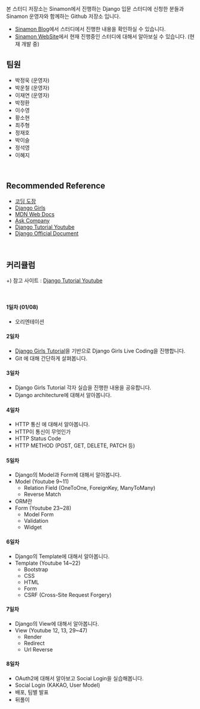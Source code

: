 
본 스터디 저장소는 Sinamon에서 진행하는 Django 입문 스터디에 신청한 분들과 Sinamon 운영자와 함께하는 Github 저장소 입니다.

  - [Sinamon Blog](http://blog.sinamon.io/)에서 스터디에서 진행한 내용을 확인하실 수 있습니다.
  - [Sinamon WebSite](http://sinamon.io/)에서 현재 진행중인 스터디에 대해서 알아보실 수 있습니다. (현재 개발 중)
  
## 팀원

- 박정욱 (운영자)
- 박운철 (운영자)
- 이재연 (운영자)
- 박정환
- 이수영
- 황소현
- 최주형
- 정재호
- 박이슬
- 정석영
- 이혜지

<br/>

## Recommended Reference

- [코딩 도장](https://dojang.io/course/view.php?id=7)
- [Django Girls](https://djangogirls.org/)
- [MDN Web Docs](https://developer.mozilla.org/ko/docs/Learn/Server-side/Django/Introduction)
- [Ask Company](https://www.askcompany.kr/)
- [Django Tutorial Youtube](https://www.youtube.com/watch?v=uu98pqiUJU8&list=PLEsfXFp6DpzTD1BD1aWNxS2Ep06vIkaeW)
- [Django Official Document](https://www.djangoproject.com/)

<br/>

## 커리큘럼

+) 참고 사이트 : [Django Tutorial Youtube](https://www.youtube.com/watch?v=uu98pqiUJU8&list=PLEsfXFp6DpzTD1BD1aWNxS2Ep06vIkaeW)

<br/>

#### 1일차 (01/08)
- 오리엔테이션

#### 2일차
- [Django Girls Tutorial](https://tutorial.djangogirls.org/ko/)을 기반으로 Django Girls Live Coding을 진행합니다.
- Git 에 대해 간단하게 살펴봅니다.

#### 3일차
- Django Girls Tutorial 각자 실습을 진행한 내용을 공유합니다.
- Django architecture에 대해서 알아봅니다.

#### 4일차
- HTTP 통신 에 대해서 알아봅니다.
- HTTP이 통신이 무엇인가
- HTTP Status Code
- HTTP METHOD (POST, GET, DELETE, PATCH 등)

#### 5일차
- Django의 Model과 Form에 대해서 알아봅니다.
- Model (Youtube 9~11)
	- Relation Field (OneToOne, ForeignKey, ManyToMany)
	- Reverse Match
- ORM란
- Form (Youtube 23~28)
	- Model Form
	- Validation
	- Widget


#### 6일차
- Django의 Template에 대해서 알아봅니다.
- Template (Youtube 14~22)
	- Bootstrap
	- CSS
	- HTML
	- Form
	- CSRF (Cross-Site Request Forgery)


#### 7일차
- Django의 View에 대해서 알아봅니다.
- View (Youtube 12, 13, 29~47)
	- Render
	- Redirect
	- Url Reverse

#### 8일차
- OAuth2에 대해서 알아보고 Social Login을 실습해봅니다.
- Social Login (KAKAO, User Model)
- 배포, 팀별 발표
- 뒤풀이
